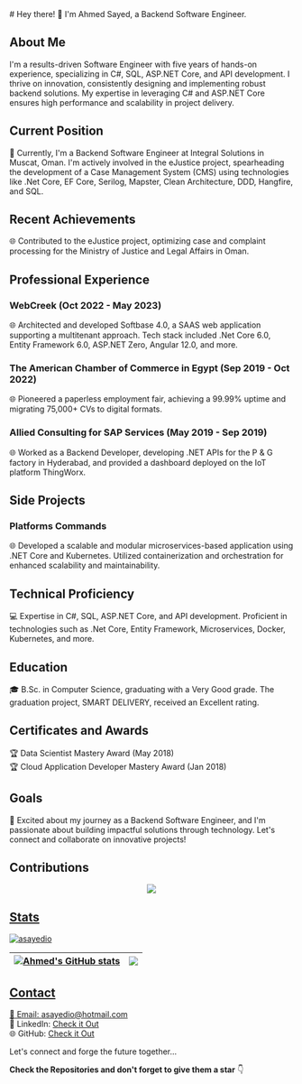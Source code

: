 <base target="_blank">
# Hey there! 👋 I'm Ahmed Sayed, a Backend Software Engineer.

## About Me
I'm a results-driven Software Engineer with five years of hands-on experience, specializing in C#, SQL, ASP.NET Core, and API development. I thrive on innovation, consistently designing and implementing robust backend solutions. My expertise in leveraging C# and ASP.NET Core ensures high performance and scalability in project delivery.

## Current Position
🚀 Currently, I'm a Backend Software Engineer at Integral Solutions in Muscat, Oman. I'm actively involved in the eJustice project, spearheading the development of a Case Management System (CMS) using technologies like .Net Core, EF Core, Serilog, Mapster, Clean Architecture, DDD, Hangfire, and SQL.

## Recent Achievements
🌐 Contributed to the eJustice project, optimizing case and complaint processing for the Ministry of Justice and Legal Affairs in Oman.

## Professional Experience
### WebCreek (Oct 2022 - May 2023)
🌐 Architected and developed Softbase 4.0, a SAAS web application supporting a multitenant approach. Tech stack included .Net Core 6.0, Entity Framework 6.0, ASP.NET Zero, Angular 12.0, and more.

### The American Chamber of Commerce in Egypt (Sep 2019 - Oct 2022)
🌐 Pioneered a paperless employment fair, achieving a 99.99% uptime and migrating 75,000+ CVs to digital formats.

### Allied Consulting for SAP Services (May 2019 - Sep 2019)
🌐 Worked as a Backend Developer, developing .NET APIs for the P & G factory in Hyderabad, and provided a dashboard deployed on the IoT platform ThingWorx.

## Side Projects
### Platforms Commands
🌐 Developed a scalable and modular microservices-based application using .NET Core and Kubernetes. Utilized containerization and orchestration for enhanced scalability and maintainability.

## Technical Proficiency
💻 Expertise in C#, SQL, ASP.NET Core, and API development. Proficient in technologies such as .Net Core, Entity Framework, Microservices, Docker, Kubernetes, and more.

## Education
🎓 B.Sc. in Computer Science, graduating with a Very Good grade. The graduation project, SMART DELIVERY, received an Excellent rating.

## Certificates and Awards
🏆 Data Scientist Mastery Award (May 2018)\
🏆 Cloud Application Developer Mastery Award (Jan 2018)

## Goals
🚀 Excited about my journey as a Backend Software Engineer, and I'm passionate about building impactful solutions through technology. Let's connect and collaborate on innovative projects!

## Contributions
<div align="center">
  <a href="https://git.io/streak-stats">
  <img align="center" src="https://github-readme-streak-stats.herokuapp.com?user=asayedio&theme=tokyonight_duo&hide_border=true&date_format=M%20j%5B%2C%20Y%5D" />
  
</div>
  
## Stats
 <p align="left"> <img src="https://komarev.com/ghpvc/?username=asayedio&label=Profile%20views&color=0e75b6&style=flat" alt="asayedio" /> </p>
 
 | <img align="center" src="https://github-readme-stats.vercel.app/api?username=asayedio&theme=github-dark-blue&hide_border=true&count_private=true&show_icons=true" alt="Ahmed's GitHub stats" /> | <img align="center" src="https://github-readme-stats.vercel.app/api/top-langs/?username=asayedio&theme=github-dark-blue&hide_border=true&hide=CMake,C&layout=compact" /> |
| ------------- | ------------- |

## Contact
📧 Email: [asayedio@hotmail.com](mailto:asayedio@hotmail.com)\
📱 LinkedIn: [Check it Out](https://www.linkedin.com/in/asayedio/)\
🌐 GitHub: [Check it Out](https://github.com/asayedio)

 <p>Let's connect and forge the future together...</p>

**Check the Repositories and don't forget to give them a star** 👇
